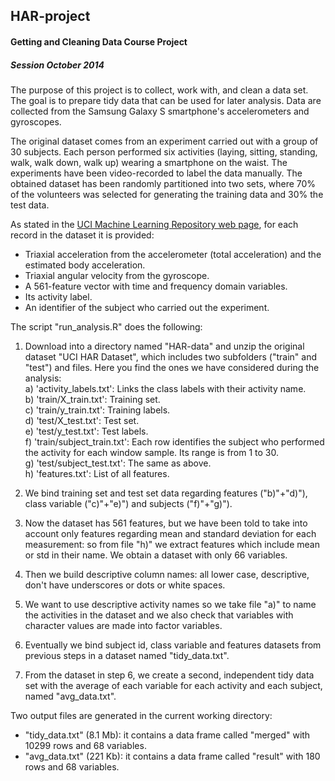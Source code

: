 HAR-project
-------------

#### Getting and Cleaning Data Course Project
##### Session October 2014

The purpose of this project is to collect, work with, and clean a data set. The goal is to prepare tidy data that can be used for later analysis. Data are collected from the Samsung Galaxy S smartphone's accelerometers and gyroscopes. 

The original dataset comes from an experiment carried out with a group of 30 subjects. Each person performed six activities (laying, sitting, standing, walk, walk down, walk up) wearing a smartphone on the waist. The experiments have been video-recorded to label the data manually.
The obtained dataset has been randomly partitioned into two sets, where 70% of the volunteers was selected for generating the training data and 30% the test data. 

As stated in the  [UCI Machine Learning Repository web page](http://archive.ics.uci.edu/ml/datasets/Human+Activity+Recognition+Using+Smartphones "Title"), for each record in the dataset it is provided:

- Triaxial acceleration from the accelerometer (total acceleration) and the estimated body acceleration.
- Triaxial angular velocity from the gyroscope.
- A 561-feature vector with time and frequency domain variables.
- Its activity label.
- An identifier of the subject who carried out the experiment.

The script "run_analysis.R" does the following:

1. Download into a directory named "HAR-data" and unzip the original dataset "UCI HAR Dataset", which includes two subfolders ("train" and "test") and files. Here you find the ones we have considered during the analysis:  
a) 'activity_labels.txt': Links the class labels with their activity name.  
b) 'train/X_train.txt': Training set.  
c) 'train/y_train.txt': Training labels.  
d) 'test/X_test.txt': Test set.  
e) 'test/y_test.txt': Test labels.  
f) 'train/subject_train.txt': Each row identifies the subject who performed the activity for each window sample. Its range is from 1 to 30.  
g) 'test/subject_test.txt': The same as above.  
h) 'features.txt': List of all features.  

2. We bind training set and test set data regarding features ("b)"+"d)"), class variable ("c)"+"e)") and subjects ("f)"+"g)").
3. Now the dataset has 561 features, but we have been told to take into account only features regarding mean and standard deviation for each measurement: so from file "h)" we extract features which include mean or std in their name. We obtain a dataset with only 66 variables.
4. Then we build descriptive column names: all lower case, descriptive, don't have underscores or dots or white spaces.
5. We want to use descriptive activity names so we take file "a)" to name the activities in the dataset and we also check that variables with character values are made into factor variables.
6. Eventually we bind subject id, class variable and features datasets from previous steps in a dataset named "tidy_data.txt".
7. From the dataset in step 6, we create a second, independent tidy data set with the average of each variable for each activity and each subject, named "avg_data.txt".


Two output files are generated in the current working directory:
* "tidy_data.txt" (8.1 Mb): it contains a data frame called "merged" with 10299 rows and 68 variables.  
* "avg_data.txt" (221 Kb): it contains a data frame called "result" with 180 rows and 68 variables.  
